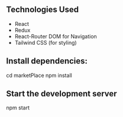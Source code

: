 ## Technologies Used

- React
- Redux
- React-Router DOM for Navigation
- Tailwind CSS (for styling)


## Install dependencies:
cd marketPlace
npm install


## Start the development server
npm start
